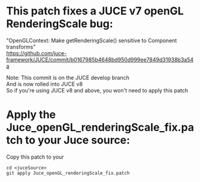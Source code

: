 # This patch fixes a JUCE v7 openGL RenderingScale bug:
"OpenGLContext: Make getRenderingScale() sensitive to Component transforms"  
https://github.com/juce-framework/JUCE/commit/b0167985b4648bd950d999ee7849d31938b3a54a  

Note: This commit is on the JUCE develop branch  
And is now rolled into JUCE v8  
So if you're using JUCE v8 and above, you won't need to apply this patch  

# Apply the Juce_openGL_renderingScale_fix.patch to your Juce source:
Copy this patch to your <juceSource>  
```
cd <juceSource>  
git apply Juce_openGL_renderingScale_fix.patch
```
